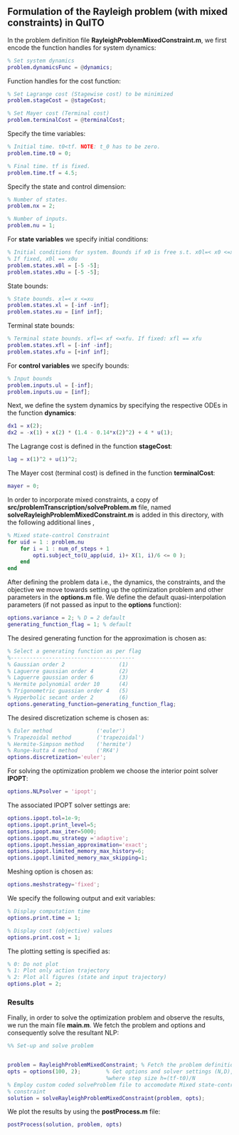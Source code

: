## Formulation of the Rayleigh problem (with mixed constraints) in QuITO 
In the problem definition file **RayleighProblemMixedConstraint.m**, we first encode the function handles for system dynamics:
```matlab
% Set system dynamics
problem.dynamicsFunc = @dynamics;
```
Function handles for the cost function:  
```matlab
% Set Lagrange cost (Stagewise cost) to be minimized
problem.stageCost = @stageCost;

% Set Mayer cost (Terminal cost)
problem.terminalCost = @terminalCost;
```
Specify the time variables:
```matlab
% Initial time. t0<tf. NOTE: t_0 has to be zero.
problem.time.t0 = 0; 

% Final time. tf is fixed.
problem.time.tf = 4.5;
```
Specify the state and control dimension:
```matlab
% Number of states.
problem.nx = 2;

% Number of inputs.
problem.nu = 1;
```
For **state variables** we specify initial conditions: 
```matlab
% Initial conditions for system. Bounds if x0 is free s.t. x0l=< x0 <=x0u
% If fixed, x0l == x0u
problem.states.x0l = [-5 -5];
problem.states.x0u = [-5 -5];
```
State bounds:
```matlab
% State bounds. xl=< x <=xu
problem.states.xl = [-inf -inf];
problem.states.xu = [inf inf];
```
Terminal state bounds:
```matlab
% Terminal state bounds. xfl=< xf <=xfu. If fixed: xfl == xfu
problem.states.xfl = [-inf -inf];
problem.states.xfu = [+inf inf];
```
For **control variables** we specify bounds:
```matlab
% Input bounds
problem.inputs.ul = [-inf];
problem.inputs.uu = [inf];
```
Next, we define the system dynamics by specifying the respective ODEs in the function **dynamics**: 
```matlab
dx1 = x(2);
dx2 = -x(1) + x(2) * (1.4 - 0.14*x(2)^2) + 4 * u(1);
```
The Lagrange cost is defined in the function **stageCost**:
```matlab
lag = x(1)^2 + u(1)^2;
```
The Mayer cost (terminal cost) is defined in the function **terminalCost**:
```matlab
mayer = 0;
```
In order to incorporate mixed constraints, a copy of **src/problemTranscription/solveProblem.m** file, named **solveRayleighProblemMixedConstraint.m**  is added in this directory, with the following additional lines , 
```matlab
% Mixed state-control Constraint
for uid = 1 : problem.nu          
    for i = 1 : num_of_steps + 1
        opti.subject_to(U_app(uid, i)+ X(1, i)/6 <= 0 );
    end
end
```

After defining the problem data i.e., the dynamics, the constraints, and the objective we move towards setting up the optimization problem and other parameters in the  **options.m** file. 
We define the default quasi-interpolation parameters (if not passed as input to the **options** function):
```matlab
options.variance = 2; % D = 2 default
generating_function_flag = 1; % default
```
The desired generating function for the approximation is chosen as: 
```matlab
% Select a generating function as per flag
%---------------------------------------
% Gaussian order 2                 (1)
% Laguerre gaussian order 4        (2) 
% Laguerre gaussian order 6        (3) 
% Hermite polynomial order 10      (4)
% Trigonometric guassian order 4   (5)
% Hyperbolic secant order 2        (6) 
options.generating_function=generating_function_flag;
```
The desired discretization scheme is chosen as: 
```matlab
% Euler method              ('euler')
% Trapezoidal method        ('trapezoidal') 
% Hermite-Simpson method    ('hermite') 
% Runge-kutta 4 method      ('RK4')
options.discretization='euler';
```
For solving the optimization problem we choose the interior point solver **IPOPT**:
```matlab
options.NLPsolver = 'ipopt';
```
The associated IPOPT solver settings are:
```matlab
options.ipopt.tol=1e-9;
options.ipopt.print_level=5;
options.ipopt.max_iter=5000;
options.ipopt.mu_strategy ='adaptive';
options.ipopt.hessian_approximation='exact';
options.ipopt.limited_memory_max_history=6;
options.ipopt.limited_memory_max_skipping=1;
```
Meshing option is chosen as:
```matlab
options.meshstrategy='fixed';
```
We specify the following output and exit variables:
```matlab
% Display computation time
options.print.time = 1;

% Display cost (objective) values
options.print.cost = 1;
```
The plotting setting is specified as:
```matlab
% 0: Do not plot
% 1: Plot only action trajectory
% 2: Plot all figures (state and input trajectory)
options.plot = 2;
```
### Results
Finally, in order to solve the optimization problem and observe the results, we run the main file **main.m**.
We fetch the problem and options and consequently solve the resultant NLP:
```matlab
%% Set-up and solve problem


problem = RayleighProblemMixedConstraint; % Fetch the problem definition
opts = options(100, 2);        % Get options and solver settings (N,D),
                               %where step size h=(tf-t0)/N
% Employ custom coded solveProblem file to accomodate Mixed state-control
% constraint
solution = solveRayleighProblemMixedConstraint(problem, opts); 
```
We plot the results by using the **postProcess.m** file:
```matlab
postProcess(solution, problem, opts)
```


